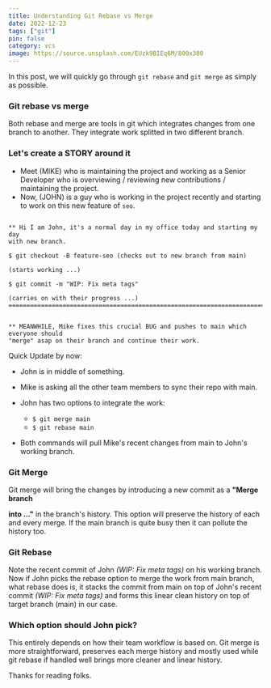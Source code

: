 ```yaml
---
title: Understanding Git Rebase vs Merge
date: 2022-12-23
tags: ["git"]
pin: false
category: vcs
image: https://source.unsplash.com/EUzk9BIEq6M/800x300
---
```


In this post, we will quickly go through `git rebase` and `git merge` as simply as possible.

### Git rebase vs merge
Both rebase and merge are tools in git which integrates changes from one branch to another. They integrate work splitted in two different branch.

### Let's create a STORY around it
- Meet (MIKE) who is maintaining the project and working as a Senior Developer who is overviewing / reviewing new contributions / maintaining the project.
- Now, (JOHN) is a guy who is working in the project recently and starting to work on this new feature of `seo`.

```console

** Hi I am John, it's a normal day in my office today and starting my day
with new branch.

$ git checkout -B feature-seo (checks out to new branch from main)

(starts working ...)

$ git commit -m "WIP: Fix meta tags"

(carries on with their progress ...)
==============================================================================


** MEANWHILE, Mike fixes this crucial BUG and pushes to main which everyone should
"merge" asap on their branch and continue their work.

```

Quick Update by now:

- John is in middle of something.
- Mike is asking all the other team members to sync their repo with main.

- John has two options to integrate the work:
  - `$ git merge main`
  - `$ git rebase main`

- Both commands will pull Mike's recent changes from main to John's working branch.


### Git Merge
Git merge will bring the changes by introducing a new commit as a **"Merge branch <main> into ..."** in the branch's history. This option will preserve the history of each and every merge.
If the main branch is quite busy then it can pollute the history too.


### Git Rebase
Note the recent commit of John _(WIP: Fix meta tags)_ on his working branch. Now if John picks the rebase option
to merge the work from main branch, what rebase does is, it stacks the commit from main on top of John's recent commit _(WIP: Fix meta tags)_ and
forms this linear clean history on top of target branch (main) in our case.

### Which option should John pick?
This entirely depends on how their team workflow is based on. Git merge is more straightforward, preserves each merge history and mostly used while git rebase
if handled well brings more cleaner and linear history.

Thanks for reading folks.
